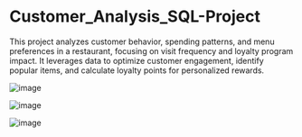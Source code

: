 # Customer_Analysis_SQL-Project
This project analyzes customer behavior, spending patterns, and menu preferences in a restaurant, focusing on visit frequency and loyalty program impact. It leverages data to optimize customer engagement, identify popular items, and calculate loyalty points for personalized rewards.



![image](https://github.com/user-attachments/assets/67dd0a17-114e-49f5-9d12-f3e09ac0e4a1)





![image](https://github.com/user-attachments/assets/f0eab2a5-ad7a-45d3-a8c1-aaa00975cc56)





![image](https://github.com/user-attachments/assets/85a55a16-7618-4549-bc6b-0949218abd66)
